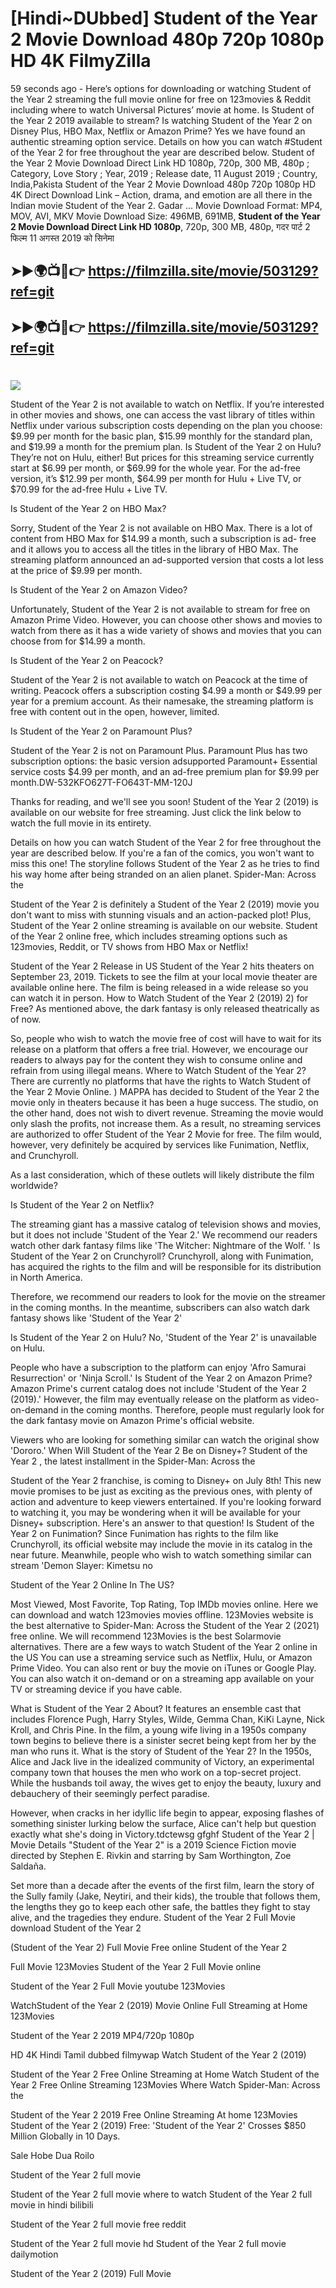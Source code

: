 # [Hindi~DUbbed] Student of the Year 2 Movie Download 480p 720p 1080p HD 4K FilmyZilla


59 seconds ago - Here’s options for downloading or watching Student of the Year 2 streaming the full movie online for free on 123movies & Reddit including where to watch Universal Pictures’ movie at home. Is Student of the Year 2 2019 available to stream? Is watching Student of the Year 2 on Disney Plus, HBO Max, Netflix or Amazon Prime? Yes we have found an authentic streaming option service. Details on how you can watch #Student of the Year 2 for free throughout the year are described below. Student of the Year 2 Movie Download Direct Link HD 1080p, 720p, 300 MB, 480p ; Category, Love Story ; Year, 2019 ; Release date, 11 August 2019 ; Country, India,Pakista Student of the Year 2 Movie Download 480p 720p 1080p HD 4K Direct Download Link – Action, drama, and emotion are all there in the Indian movie Student of the Year 2. Gadar ...
Movie Download Format: MP4, MOV, AVI, MKV
Movie Download Size: 496MB, 691MB, **Student of the Year 2 Movie Download Direct Link HD 1080p**, 720p, 300 MB, 480p, गदर पार्ट 2 फिल्म 11 अगस्त 2019 को सिनेमा

## ➤►🌍📺📱👉   https://filmzilla.site/movie/503129?ref=git

## ➤►🌍📺📱👉   https://filmzilla.site/movie/503129?ref=git

#

<img src="https://image.tmdb.org/t/p/w780//15w69mRh7r6XTWF4ipIB59eoG6r.jpg" />

Student of the Year 2 is not available to watch on Netflix. If you’re interested in other movies and shows, one can access the vast library of titles within Netflix under various subscription costs depending on the plan you choose: $9.99 per month for the basic plan, $15.99 monthly for the standard plan, and $19.99 a month for the premium plan. Is Student of the Year 2 on Hulu? They’re not on Hulu, either! But prices for this streaming service currently start at $6.99 per month, or $69.99 for the whole year. For the ad-free version, it’s $12.99 per month, $64.99 per month for Hulu + Live TV, or $70.99 for the ad-free Hulu + Live TV.

Is Student of the Year 2 on HBO Max?

Sorry, Student of the Year 2 is not available on HBO Max. There is a lot of content from HBO Max for $14.99 a month, such a subscription is ad- free and it allows you to access all the titles in the library of HBO Max. The streaming platform announced an ad-supported version that costs a lot less at the price of $9.99 per month.

Is Student of the Year 2 on Amazon Video?

Unfortunately, Student of the Year 2 is not available to stream for free on Amazon Prime Video. However, you can choose other shows and movies to watch from there as it has a wide variety of shows and movies that you can choose from for $14.99 a month.

Is Student of the Year 2 on Peacock?

Student of the Year 2 is not available to watch on Peacock at the time of writing. Peacock offers a subscription costing $4.99 a month or $49.99 per year for a premium account. As their namesake, the streaming platform is free with content out in the open, however, limited.

Is Student of the Year 2 on Paramount Plus?

Student of the Year 2 is not on Paramount Plus. Paramount Plus has two subscription options: the basic version adsupported Paramount+ Essential service costs $4.99 per month, and an ad-free premium plan for $9.99 per month.DW-532KFO627T-FO643T-MM-120J

Thanks for reading, and we'll see you soon! Student of the Year 2 (2019) is available on our website for free streaming. Just click the link below to watch the full movie in its entirety.

Details on how you can watch Student of the Year 2 for free throughout the year are described below. If you're a fan of the comics, you won't want to miss this one! The storyline follows Student of the Year 2 as he tries to find his way home after being stranded on an alien planet. Spider-Man: Across the

Student of the Year 2 is definitely a Student of the Year 2 (2019) movie you don't want to miss with stunning visuals and an action-packed plot! Plus, Student of the Year 2 online streaming is available on our website. Student of the Year 2 online free, which includes streaming options such as 123movies, Reddit, or TV shows from HBO Max or Netflix!

Student of the Year 2 Release in US Student of the Year 2 hits theaters on September 23, 2019. Tickets to see the film at your local movie theater are available online here. The film is being released in a wide release so you can watch it in person. How to Watch Student of the Year 2 (2019) 2) for Free? As mentioned above, the dark fantasy is only released theatrically as of now.

So, people who wish to watch the movie free of cost will have to wait for its release on a platform that offers a free trial. However, we encourage our readers to always pay for the content they wish to consume online and refrain from using illegal means. Where to Watch Student of the Year 2? There are currently no platforms that have the rights to Watch Student of the Year 2 Movie Online. ) MAPPA has decided to Student of the Year 2 the movie only in theaters because it has been a huge success. The studio, on the other hand, does not wish to divert revenue. Streaming the movie would only slash the profits, not increase them. As a result, no streaming services are authorized to offer Student of the Year 2 Movie for free. The film would, however, very definitely be acquired by services like Funimation, Netflix, and Crunchyroll.

As a last consideration, which of these outlets will likely distribute the film worldwide?

Is Student of the Year 2 on Netflix?

The streaming giant has a massive catalog of television shows and movies, but it does not include 'Student of the Year 2.' We recommend our readers watch other dark fantasy films like 'The Witcher: Nightmare of the Wolf. ' Is Student of the Year 2 on Crunchyroll? Crunchyroll, along with Funimation, has acquired the rights to the film and will be responsible for its distribution in North America.

Therefore, we recommend our readers to look for the movie on the streamer in the coming months. In the meantime, subscribers can also watch dark fantasy shows like 'Student of the Year 2'

Is Student of the Year 2 on Hulu? No, 'Student of the Year 2' is unavailable on Hulu.

People who have a subscription to the platform can enjoy 'Afro Samurai Resurrection' or 'Ninja Scroll.' Is Student of the Year 2 on Amazon Prime? Amazon Prime's current catalog does not include 'Student of the Year 2 (2019).' However, the film may eventually release on the platform as video-on-demand in the coming months. Therefore, people must regularly look for the dark fantasy movie on Amazon Prime's official website.

Viewers who are looking for something similar can watch the original show 'Dororo.' When Will Student of the Year 2 Be on Disney+? Student of the Year 2 , the latest installment in the Spider-Man: Across the

Student of the Year 2 franchise, is coming to Disney+ on July 8th! This new movie promises to be just as exciting as the previous ones, with plenty of action and adventure to keep viewers entertained. If you're looking forward to watching it, you may be wondering when it will be available for your Disney+ subscription. Here's an answer to that question! Is Student of the Year 2 on Funimation? Since Funimation has rights to the film like Crunchyroll, its official website may include the movie in its catalog in the near future. Meanwhile, people who wish to watch something similar can stream 'Demon Slayer: Kimetsu no

Student of the Year 2 Online In The US?

Most Viewed, Most Favorite, Top Rating, Top IMDb movies online. Here we can download and watch 123movies movies offline. 123Movies website is the best alternative to Spider-Man: Across the Student of the Year 2 (2021) free online. We will recommend 123Movies is the best Solarmovie alternatives. There are a few ways to watch Student of the Year 2 online in the US You can use a streaming service such as Netflix, Hulu, or Amazon Prime Video. You can also rent or buy the movie on iTunes or Google Play. You can also watch it on-demand or on a streaming app available on your TV or streaming device if you have cable.

What is Student of the Year 2 About? It features an ensemble cast that includes Florence Pugh, Harry Styles, Wilde, Gemma Chan, KiKi Layne, Nick Kroll, and Chris Pine. In the film, a young wife living in a 1950s company town begins to believe there is a sinister secret being kept from her by the man who runs it. What is the story of Student of the Year 2? In the 1950s, Alice and Jack live in the idealized community of Victory, an experimental company town that houses the men who work on a top-secret project. While the husbands toil away, the wives get to enjoy the beauty, luxury and debauchery of their seemingly perfect paradise.

However, when cracks in her idyllic life begin to appear, exposing flashes of something sinister lurking below the surface, Alice can't help but question exactly what she's doing in Victory.tdctewsg gfghf Student of the Year 2 | Movie Details "Student of the Year 2" is a 2019 Science Fiction movie directed by Stephen E. Rivkin and starring by Sam Worthington, Zoe Saldaña.

Set more than a decade after the events of the first film, learn the story of the Sully family (Jake, Neytiri, and their kids), the trouble that follows them, the lengths they go to keep each other safe, the battles they fight to stay alive, and the tragedies they endure. Student of the Year 2 Full Movie download Student of the Year 2

(Student of the Year 2) Full Movie Free online Student of the Year 2

Full Movie 123Movies Student of the Year 2 Full Movie online

Student of the Year 2 Full Movie youtube 123Movies

WatchStudent of the Year 2 (2019) Movie Online Full Streaming at Home 123Movies

Student of the Year 2 2019 MP4/720p 1080p

HD 4K Hindi Tamil dubbed filmywap Watch Student of the Year 2 (2019)

Student of the Year 2 Free Online Streaming at Home Watch Student of the Year 2 Free Online Streaming 123Movies Where Watch Spider-Man: Across the

Student of the Year 2 2019 Free Online Streaming At home 123Movies Student of the Year 2 (2019) Free: 'Student of the Year 2' Crosses $850 Million Globally in 10 Days.

Sale Hobe Dua Roilo

Student of the Year 2 full movie

Student of the Year 2 full movie where to watch Student of the Year 2 full movie in hindi bilibili

Student of the Year 2 full movie free reddit

Student of the Year 2 full movie hd Student of the Year 2 full movie dailymotion

Student of the Year 2 (2019) Full Movie